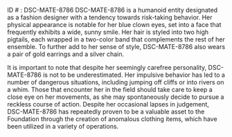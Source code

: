 ID # : DSC-MATE-8786
DSC-MATE-8786 is a humanoid entity designated as a fashion designer with a tendency towards risk-taking behavior. Her physical appearance is notable for her blue clown eyes, set into a face that frequently exhibits a wide, sunny smile. Her hair is styled into two high pigtails, each wrapped in a two-color band that complements the rest of her ensemble. To further add to her sense of style, DSC-MATE-8786 also wears a pair of gold earrings and a silver chain.

It is important to note that despite her seemingly carefree personality, DSC-MATE-8786 is not to be underestimated. Her impulsive behavior has led to a number of dangerous situations, including jumping off cliffs or into rivers on a whim. Those that encounter her in the field should take care to keep a close eye on her movements, as she may spontaneously decide to pursue a reckless course of action. Despite her occasional lapses in judgement, DSC-MATE-8786 has repeatedly proven to be a valuable asset to the Foundation through the creation of anomalous clothing items, which have been utilized in a variety of operations.